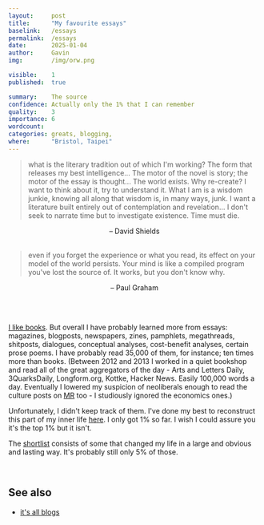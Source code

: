 ```yaml
---
layout:     post
title:      "My favourite essays"
baselink:   /essays
permalink:  /essays
date:       2025-01-04
author:     Gavin   
img:        /img/orw.png

visible:    1
published:  true

summary:    The source
confidence: Actually only the 1% that I can remember
quality: 	3
importance: 6
wordcount:  
categories: greats, blogging, 
where:      "Bristol, Taipei"
---
```



> what is the literary tradition out of which I'm working? The form that releases my best intelligence... The motor of the novel is story; the motor of the essay is thought... The world exists. Why re-create? I want to think about it, try to understand it. What I am is a wisdom junkie, knowing all along that wisdom is, in many ways, junk. I want a literature built entirely out of contemplation and revelation... I don't seek to narrate time but to investigate existence. Time must die.

<center>– David Shields</center>

<br>

> even if you forget the experience or what you read, its effect on your model of the world persists. Your mind is like a compiled program you've lost the source of. It works, but you don't know why.

<center>– Paul Graham</center>

<br><br>


<a href="https://www.goodreads.com/user/show/68316850-gavin">I like books</a>. But overall I have probably learned more from essays: magazines, blogposts, newspapers, zines, pamphlets, megathreads, shitposts, dialogues, conceptual analyses, cost-benefit analyses, certain prose poems. I have probably read 35,000 of them, for instance; ten times more than books. (Between 2012 and 2013 I worked in a quiet bookshop and read all of the great aggregators of the day - Arts and Letters Daily, 3QuarksDaily, Longform.org, Kottke, Hacker News. Easily 100,000 words a day. Eventually I lowered my suspicion of neoliberals enough to read the culture posts on [MR](https://marginalrevolution.com/) too - I studiously ignored the economics ones.)

Unfortunately, I didn't keep track of them. I've done my best to reconstruct this part of my inner life <a href="https://docs.google.com/spreadsheets/d/1Vr67rBaFwTnEDeUOXYZRrP4QD34150P2HHE1QsAbfMI/edit?usp=sharing">here</a>. I only got 1% so far. I wish I could assure you it's the top 1% but it isn't.

The [shortlist](https://docs.google.com/spreadsheets/d/1Vr67rBaFwTnEDeUOXYZRrP4QD34150P2HHE1QsAbfMI/edit?gid=1979535988#gid=1979535988) consists of some that changed my life in a large and obvious and lasting way. It's probably still only 5% of those.

<br>


## See also 

* <a href="/blogging-theory-of-everything">it's all blogs</a>

<br><br>